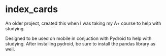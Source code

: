 # index_cards
An older project, created this when I was taking my A+ course to help with studying.


Designed to be used on mobile in conjuction with Pydroid to help with studying.
After installing pydroid, be sure to install the pandas library as well.
